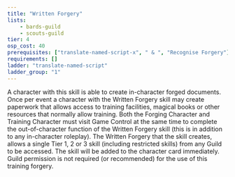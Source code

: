 ```yaml
---
title: "Written Forgery"
lists:
    - bards-guild
    - scouts-guild
tier: 4
osp_cost: 40
prerequisites: ["translate-named-script-x", " & ", "Recognise Forgery"]
requirements: []
ladder: "translate-named-script"
ladder_group: "1"
---
```

A character with this skill is able to create in-character forged documents. Once per event a character with the Written Forgery skill may create paperwork that allows access to training facilities, magical books or other resources that normally allow training. Both the Forging Character and Training Character must visit Game Control at the same time to complete the out-of-character function of the Written Forgery skill (this is in addition to any in-character roleplay). The Written Forgery that the skill creates, allows a single Tier 1, 2 or 3 skill (including restricted skills) from any Guild to be accessed. The skill will be added to the character card immediately. Guild permission is not required (or recommended) for the use of this training forgery.